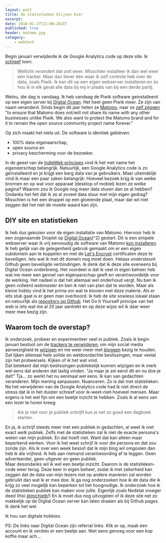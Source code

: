 ```yaml
---
layout: post
title: De statistieken blijven hier
excerpt:
date: 2018-01-27T21:00:26CET
published: true
header: matomo.jpg
category: 
    - webtech
---
```

Begin januari verwijderde ik de Google Analytics code op deze site. Ik [schreef][1] toen:

> Wellicht verandert dat ooit weer. Misschien installeer ik dan wel weer een tracker. Maar dan liever één waar ik zelf controle heb over de data, zoals Piwik. Ik kan dit op een eigen webserver installeren en zo hou ik in elk geval alle data bij mij in plaats van bij een derde partij. 

Welnu, die dag is vandaag. Ik heb vandaag de Piwik software geinstalleerd op een eigen server bij [Digital Ocean][2]. Het heet geen Piwik meer. Ze zijn van naam veranderd. Sinds begin dit jaar heten ze [Matomo][3], naar ze [zelf zeggen][4] "to ensure that Matomo does not/will not share its name with any other businesses unlike Piwik. We also want to protect the Matomo brand and for it to remain the open source community project name forever." 

Op zich maakt het niets uit. De software is identiek gebleven: 
* 100% data-eigenaarschap, 
* open source en 
* privacy bescherming voor de bezoeker. 

In de geest van de [IndieWeb principes][5] vind ik het met name het *eigenaarschap* belangrijk. Natuurlijk, een Google Analytics code is zo geïnstalleerd en je krijgt een berg data van je gebruikers. Maar uiteindelijk vind ik maar een paar zaken belangrijk: Hoeveel bezoek krijg ik van welke bronnen en op wat voor apparaat (desktop of mobiel) lezen ze welke pagina? Waarom zou ik Google nog meer data sturen dan ze al hebben? Ondanks het feit dát ik ze al zoveel data stuur met mijn eigen gedrag? Misschien is het een druppel op een gloeiende plaat, maar dat wil niet zeggen dat het niet de moeite waard kan zijn.

## DIY site en statistieken
Ik heb dus gekozen voor de eigen installatie van Matomo. Hiervoor heb ik een zogenaamde Droplet op [Digital Ocean][6][^2] gestart. Dit is een simpele webserver waar ik vrij eenvoudig de software van Matomo [kon installeren][7]. Ik heb gelijk van de gelegenheid gebruik gemaakt om er een eigen subdomein aan te koppelen en met de [Let's Encrypt][8] certificaten deze te beveiligen. Iets wat ik met dit domein nog moet doen. Helaas ondersteunt Github geen beveiligde verbindingen. Ik denk dat ik deze site eveneens bij Digital Ocean onderbreng. Het voordeel is dat ik veel in eigen beheer heb wat me meer een gevoel van eigenaarschap geeft en verantwoordelijk voor de werking. Het nadeel is dat het allemaal wel onderhoud vergt. Nu ben ik geen volleerd _webmaster_ en ben ik niet van plan dat te worden. Maar als kleine hobby vind ik het prima om wat te klooien met deze materie. Als er iets stuk gaat is er geen man overboord. Ik heb de site sowieso lokaal staan en natuurlijk als [repository op Github][9]. Het Do It Yourself principe van het web is iets wat me al 20 jaar aantrekt en op deze wijze wil ik daar weer meer mee bezig zijn. 

## Waarom toch de overstap?
Ik onderzoek, probeer en experimenteer veel in publiek. Zoals ik begin januari besloot om de [trackers te verwijderen][10], om mijn social media aanwezigheid te [wijzigen][11] en me weer meer met [bloggen][12] bezig te houden. Dat lijken allemaal hele solide en weldoordachte beslissingen, maar veelal zijn het probeersels. Kijken of ik het wat vind.  
Dat betekent dat mijn beslissingen publiekelijk kunnen wijzigen en ik merk wel eens dat anderen dat lastig vinden. "Ja maar je zei eerst dit en nu doe je dat!" Tja... zo werkt het nu eenmaal wel eens. Ik kan van gedachten veranderen. Mijn mening aanpassen. Nuanceren. Zo is dat met statistieken. Na het verwijderen van de Google Analytics code had ik niet direct de stress dat ik in het duister schreef voor ik-weet-niet-hoeveel mensen. Maar ergens is het wel fijn om een beetje inzicht te hebben. Zoals ik al eens van een lezer te horen kreeg: 

> Als je niet voor je publiek schrijft kun je net zo goed een dagboek starten. 

En ja, ik schrijf steeds meer met een publiek in gedachten, al weet ik niet exact _welk_ publiek. Zelfs met de statistieken zal ik niet de exacte persona's weten van mijn publiek. En dat hoeft niet. Want dat kan alleen maar beperkend werken. Voor ik het weet schrijf ik voor die persona en dat zou zonde zijn. Als ik over een week besluit dat ik mijn blog wil omgooien dan heb ik die vrijheid. Ik heb aan niemand verantwoording af te leggen. Geen adverteerder, geen uitgever en geen publiek.  
Maar desondanks wil ik wel een beetje inzicht. Daarom is de statistieken-code weer terug. Deze keer in eigen beheer, zodat ik met zekerheid kan zeggen dat de data van mijn lezers niet op andere manieren zal worden gebruikt dan wat ik er mee doe. Ik ga nog onderzoeken hoe ik de data die ik krijg zo veel mogelijk kan beperken tot het hoognodige. Ik onderzoek hoe ik de statistieken publiek kan maken voor jullie. Eigenlijk zoals Nedstat vroeger deed (Hoi [@michielb][13]!) En ik moet dus nog uitvogelen of ik deze site net zo makkelijk op de Digital Ocean server kan laten draaien als bij Github pages. Ik denk het wel.

Ik hou van digitale hobbies.

PS: De links naar Digital Ocean zijn referral links. Klik er op, maak een account en ik verdien er een beetje aan. Niet eens genoeg voor een kop koffie maar ach...

[1]:	/trackers
[2]:	https://m.do.co/c/c3654dd40a00
[3]:	https://matomo.org/
[4]:	https://matomo.org/blog/2018/01/piwik-is-now-matomo/
[5]:	https://indieweb.org/principles
[6]:	https://m.do.co/c/c3654dd40a00
[7]:	https://matomo.org/docs/installation/#getting-started
[8]:	https://letsencrypt.org/
[9]:	https://github.com/frankmeeuwsen/DTD-Blog
[10]:	/trackers
[11]:	/Voortgang
[12]:	/blogdrift
[13]:	https://twitter.com/michielb